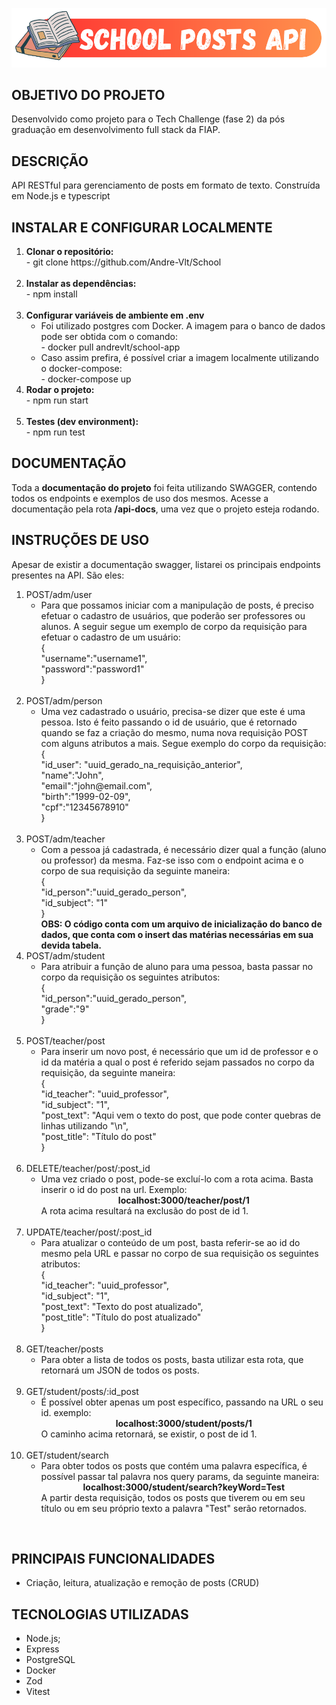 <p align ="center">
    <img src = "./assets/images/api-logo.png" alt="Logo do projeto">
</p>

<h2>OBJETIVO DO PROJETO</h2>
<p>Desenvolvido como projeto para o Tech Challenge (fase 2) da pós graduação em desenvolvimento full stack da FIAP.</p>
<h2>DESCRIÇÃO</h2>
<p>API RESTful para gerenciamento de posts em formato de texto. Construída em Node.js e typescript</p>
<h2>INSTALAR E CONFIGURAR LOCALMENTE</h2>
<p>
<ol>
<li><b>Clonar o repositório:</b><br>
    - git clone https://github.com/Andre-Vlt/School</li><br>
<li><b>Instalar as dependências:</b><br>
    - npm install</li><br>
<li><b>Configurar variáveis de ambiente em .env</b><br>
    <ul>
        <li>Foi utilizado postgres com Docker. A imagem para o banco de dados pode ser obtida com o comando:<br> - docker pull andrevlt/school-app </li>
        <li>Caso assim prefira, é possível criar a imagem localmente utilizando o docker-compose:<br>
        - docker-compose up</li>
        </ul>
<li><b>Rodar o projeto:</b><br>
    - npm run start</li><br>
<li><b>Testes (dev environment):</b><br>
    - npm run test</li>
</ol>
</p>
<h2>DOCUMENTAÇÃO</h2>
<p>Toda a <b>documentação do projeto</b> foi feita utilizando SWAGGER, contendo todos os endpoints e exemplos de uso dos mesmos. Acesse a documentação pela rota <b>/api-docs</b>, uma vez que o projeto esteja rodando.</p>
<h2>INSTRUÇÕES DE USO</h2>
<p>Apesar de existir a documentação swagger, listarei os principais endpoints presentes na API. São eles:<br>

<ol>

<li>POST/adm/user
<ul>
<li>Para que possamos iniciar com a manipulação de posts, é preciso efetuar o cadastro de usuários, que poderão ser professores ou alunos. A seguir segue um exemplo de corpo da requisição para efetuar o cadastro de um usuário:<br>
{<br>
"username":"username1",<br>
"password":"password1"<br>
}</li></ul></li>
<br>

<li>POST/adm/person
<ul>
<li>Uma vez cadastrado o usuário, precisa-se dizer que este é uma pessoa. Isto é feito passando o id de usuário, que é retornado quando se faz a criação do mesmo, numa nova requisição POST com alguns atributos a mais. Segue exemplo do corpo da requisição:
<br>
{<br>
    "id_user": "uuid_gerado_na_requisição_anterior",<br>
    "name":"John",<br>
    "email":"john@email.com",<br>
    "birth":"1999-02-09",<br>
    "cpf":"12345678910"<br>
}
</li>
</ul></li><br>


<li>
POST/adm/teacher
<ul>
<li>
Com a pessoa já cadastrada, é necessário dizer qual a função (aluno ou professor) da mesma. Faz-se isso com o endpoint acima e o corpo de sua requisição da seguinte maneira:<br>
{<br>
    "id_person":"uuid_gerado_person",<br>
    "id_subject": "1"<br>
}<br>
<b>OBS: O código conta com um arquivo de inicialização do banco de dados, que conta com o insert das matérias necessárias em sua devida tabela.
</b>
</li></ul>

<li>POST/adm/student
<ul><li>Para atribuir a função de aluno para uma pessoa, basta passar no corpo da requisição os seguintes atributos:<br>
{<br>
"id_person":"uuid_gerado_person",<br>
"grade":"9"<br>
}
    </li></ul></li>

<br>
<li>POST/teacher/post
<ul>
<li>
Para inserir um novo post, é necessário que um id de professor e o id da matéria a qual o post é referido sejam passados no corpo da requisição, da seguinte maneira:<br>
{<br>
"id_teacher": "uuid_professor",<br>
"id_subject": "1",<br>
"post_text": "Aqui vem o texto do post, que pode conter quebras de linhas utilizando "\n",<br>
"post_title": "Título do post"<br>
}
</li>
</ul></li>
<br>

<li> DELETE/teacher/post/:post_id
<ul>
<li>
Uma vez criado o post, pode-se excluí-lo com a rota acima. Basta inserir o id do post na url. Exemplo:<Br>
<center><b>localhost:3000/teacher/post/1</b></center>
A rota acima resultará na exclusão do post de id 1.
</li>
</ul>
</li>
<br>

<li>UPDATE/teacher/post/:post_id
<ul>
<li>
Para atualizar o conteúdo de um post, basta referir-se ao id do mesmo pela URL e passar no corpo de sua requisição os seguintes atributos:<br>
{<br>
"id_teacher": "uuid_professor",<br>
"id_subject": "1",<br>
"post_text": "Texto do post atualizado",<br>
"post_title": "Título do post atualizado"<br>
}
</li></ul></li>

<br>
<li>GET/teacher/posts<ul><li>
Para obter a lista de todos os posts, basta utilizar esta rota, que retornará um JSON de todos os posts.</li></ul></li>
<br>

<li>GET/student/posts/:id_post<ul><li>
É possível obter apenas um post específico, passando na URL o seu id. exemplo:<br>
<center><b>localhost:3000/student/posts/1</b></center>
O caminho acima retornará, se existir, o post de id 1.</li></ul></li>

<br>
<li>GET/student/search<ul><li>
Para obter todos os posts que contém uma palavra específica, é possível passar tal palavra nos query params, da seguinte maneira:<br>
<center><b>localhost:3000/student/search?keyWord=Test</b></center>
A partir desta requisição, todos os posts que tiverem ou em seu título ou em seu próprio texto a palavra "Test" serão retornados.</li></ul></li>


</ol><br></p>

<h2>PRINCIPAIS FUNCIONALIDADES</h2>
<p>
<ul>
<li>
Criação, leitura, atualização e remoção de posts (CRUD)
</li>
</ul>
</p>
<h2>TECNOLOGIAS UTILIZADAS</h2>
<p>
<ul>
<li>
Node.js;
</li>
<li>
Express
</li>
<li>
PostgreSQL
</li>
<li>
Docker
</li>
<li>
Zod
</li>
<li>
Vitest
</li>
</ul>
</p>

<h2></h2>
